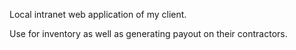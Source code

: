 Local intranet web application of my client. 

Use for inventory as well as generating payout on their contractors. 
